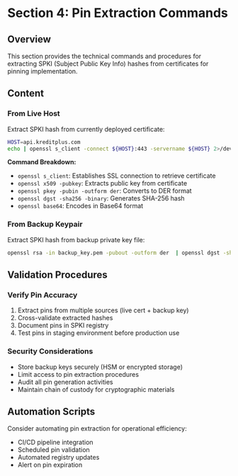 # Section 4: Pin Extraction Commands

## Overview
This section provides the technical commands and procedures for extracting SPKI (Subject Public Key Info) hashes from certificates for pinning implementation.

## Content

### From Live Host
Extract SPKI hash from currently deployed certificate:

```bash
HOST=api.kreditplus.com
echo | openssl s_client -connect ${HOST}:443 -servername ${HOST} 2>/dev/null  | openssl x509 -pubkey -noout  | openssl pkey -pubin -outform der  | openssl dgst -sha256 -binary  | openssl base64
```

**Command Breakdown:**
- `openssl s_client`: Establishes SSL connection to retrieve certificate
- `openssl x509 -pubkey`: Extracts public key from certificate
- `openssl pkey -pubin -outform der`: Converts to DER format
- `openssl dgst -sha256 -binary`: Generates SHA-256 hash
- `openssl base64`: Encodes in Base64 format

### From Backup Keypair
Extract SPKI hash from backup private key file:

```bash
openssl rsa -in backup_key.pem -pubout -outform der  | openssl dgst -sha256 -binary | openssl base64
```

## Validation Procedures

### Verify Pin Accuracy
1. Extract pins from multiple sources (live cert + backup key)
2. Cross-validate extracted hashes
3. Document pins in SPKI registry
4. Test pins in staging environment before production use

### Security Considerations
- Store backup keys securely (HSM or encrypted storage)
- Limit access to pin extraction procedures
- Audit all pin generation activities
- Maintain chain of custody for cryptographic materials

## Automation Scripts
Consider automating pin extraction for operational efficiency:
- CI/CD pipeline integration
- Scheduled pin validation
- Automated registry updates
- Alert on pin expiration
